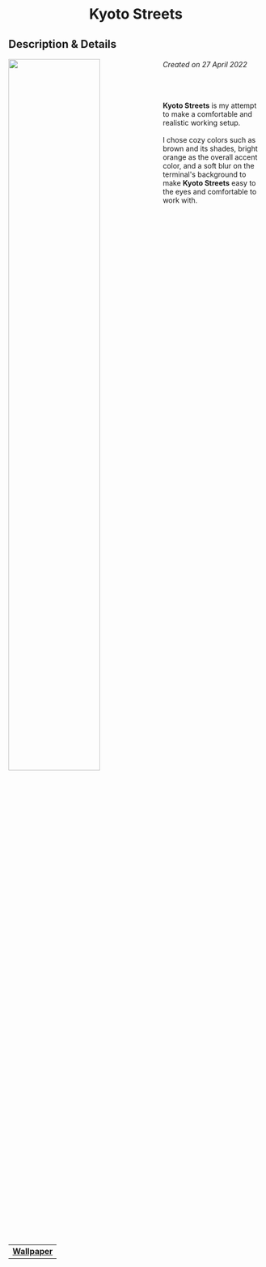 <h1 align="center"> Kyoto Streets </h1>
<h2> Description & Details</h2>  
<img width="60%" align="left" src="https://user-images.githubusercontent.com/61376940/168646388-22e28cc7-96e9-4947-9e08-7470926ad1f8.png">

<h6><i>Created on 27 April 2022</i></h6><br>
<p> 
  <b>Kyoto Streets</b> is my attempt to make a comfortable and realistic working setup. 
  <br><br>
  I chose cozy colors such as brown and its shades, bright orange as the overall accent color, and a soft blur on the terminal's background to make <b>Kyoto Streets</b> easy to the eyes and comfortable to work with.
  <br><br>
 
  <table><tr><td>
        <a href="https://github.com/Haruno19/dotfiles/blob/main/Wallpapers/kyoto%20streets.png"> <b>Wallpaper</b> </a>
  </td></tr></table>
</p>
